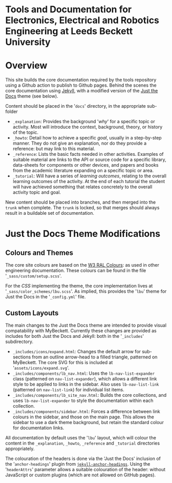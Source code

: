 # Tools and Documentation for Electronics, Electrical and Robotics Engineering at Leeds Beckett University 

# Overview

This site builds the core documentation required by the tools repository using a Github action to publish to Github pages. Behind the scenes the core documentation using [Jekyll](https://jekyllrb.com), with a modified version of the [Just the Docs](https://github.com/just-the-docs/just-the-docs) theme (see below). 

Content should be placed in the '`docs`' directory, in the appropriate sub-folder

* `_explanation`: Provides the background '_why_' for a specific topic or activity. Most will introduce the context, background, theory, or history of the topic.
* `_howto`: Detail how to achieve a specific _goal_, usually in a step-by-step manner. They do not give an explanation, nor do they provide a reference: but may link to this material.
* `_reference`: Lists the basic facts needed in other activities. Examples of suitable material are links to the API or source code for a specific library, data-sheets for components or other devices, and papers and books from the academic literature expanding on a specific topic or area.
* `_tutorial`: Will have a series of _learning outcomes_, relating to the overall learning outcomes of the activity. At the end of each tutorial the student will have achieved something that relates concretely to the overall activity topic and goal.

New content should be placed into branches, and then merged into the `trunk` when complete. The `trunk` is locked, so that merges should always result in a buildable set of documentation.

# Just the Docs Theme Modifications

## Colours and Themes

The core site colours are based on the [W3 RAL Colours](https://www.w3schools.com/colors/colors_ral.asp): as used in other engineering documentation. These colours can be found in the file '`_sass/custom/setup.scss`'.

For the _CSS_ implementing the theme, the core implementation lives at '`_sass/color_schemes/lbu.scss`'. As implied, this provides the '`lbu`' theme for Just the Docs in the '`_config.yml`' file.

## Custom Layouts

The main changes to the Just the Docs theme are intended to provide visual compatability with MyBeckett. Currently these changes are provided as includes for both Just the Docs and Jekyll: both in the '`_includes`' subdirectory.

* `_includes/icons/expand.html`: Changes the default arrow for sub-sections from an outline arrow-head to a filled triangle, patterned on MyBeckett. The core SVG for this is included at '`assets/icons/expand.svg`'.
* `_includes/components/lb_nav.html`: Uses the `lb-nav-list-expander` class (patterned on `nav-list-expander`), which allows a different link style to be applied to links in the sidebar. Also uses `lb-nav-list-link` (patterned on `nav-list-link`) for individual list items.
* `_includes/components/lb_site_nav.html`: Builds the core collections, and uses `lb-nav-list-expander` to style the documentation within each collection.
* `_includes/components/sidebar.html`: Forces a difference between link colours in the sidebar, and those on the main page. This allows the sidebar to use a dark theme background, but retain the standard colour for documentation links.

All documentation by default uses the '`lbu`' layout, which will colour the content in the `_explanation`, `_howto`, `_reference` and `_tutorial` directories appropriately. 

The colouration of the headers is done via the 'Just the Docs' inclusion of the '`anchor-headings`' plugin from [`jekyll-anchor-headings`](https://github.com/allejo/jekyll-anchor-headings). Using the '`headerAttrs`' parameter allows a suitable colouration of the header: without JavaScript or custom plugins (which are not allowed on GitHub pages).